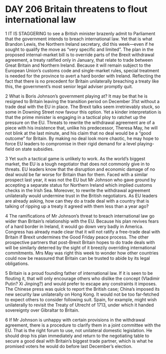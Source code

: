 # DAY 206 Britain threatens to flout international law
1 IT IS STAGGERING to see a British minister brazenly admit to Parliament that the government intends to breach international law. Yet that is what Brandon Lewis, the Northern Ireland secretary, did this week—even if he sought to qualify the move as “very specific and limited”. The plan in the proposed internal-market bill is to override parts of the Brexit withdrawal agreement, a treaty ratified only in January, that relate to trade between Great Britain and Northern Ireland. Because it will remain subject to the European Union’s customs code and single-market rules, special treatment is needed for the province to avert a hard border with Ireland. Reflecting the fact that there is no precedent for Britain unilaterally breaching a treaty like this, the government’s most senior legal adviser promptly quit.

2 What is Boris Johnson’s government playing at? It may be that he is resigned to Britain leaving the transition period on December 31st without a trade deal with the EU in place. The Brexit talks seem irretrievably stuck, so some in Downing Street now favour this option. Yet a kinder interpretation is that the prime minister is engaging in a tactical ploy to ratchet up the pressure on the EU. Threats to rewrite the withdrawal agreement are of a piece with his insistence that, unlike his predecessor, Theresa May, he will not blink at the last minute, and his claim that no deal would be a “good outcome” for Britain. By making no deal look more chaotic, he may hope to force EU leaders to compromise in their rigid demand for a level playing-field on state subsidies.

3 Yet such a tactical game is unlikely to work. As the world’s biggest market, the EU is a tough negotiator that does not commonly give in to threats. EU leaders know that the disruption and economic damage of no deal would be far worse for Britain than for them. Faced with a similar prospect last year, it was not the EU but Mr Johnson who gave ground by accepting a separate status for Northern Ireland which implied customs checks in the Irish Sea. Moreover, to rewrite the withdrawal agreement unilaterally would undermine trust in the British negotiators. As EU leaders are already asking, how can they do a trade deal with a country that is talking of ripping up a treaty it agreed with them less than a year ago?

4 The ramifications of Mr Johnson’s threat to breach international law go wider than Britain’s relationship with the EU. Because his plan revives fears of a hard border in Ireland, it would go down very badly in America. Congress has already made clear that it will not ratify a free-trade deal with Britain if Brexit undermines the Good Friday peace process. The other prospective partners that post-Brexit Britain hopes to do trade deals with will be similarly deterred by the sight of it breezily overriding international commitments. Mrs May was right this week to wonder how other countries could now be reassured that Britain can be trusted to abide by its legal obligations.

5 Britain is a proud founding father of international law. If it is seen to be flouting it, that will only encourage others who dislike the concept (Vladimir Putin? Xi Jinping?) and would prefer to escape any constraints it imposes. The Chinese press was quick to report the British case; China’s imposed its new security law unilaterally on Hong Kong. It would not be too far-fetched to expect others to consider following suit. Spain, for example, might wish unilaterally to revisit the Treaty of Utrecht of 1713, under which it handed sovereignty over Gibraltar to Britain.

6 If Mr Johnson is unhappy with certain provisions in the withdrawal agreement, there is a procedure to clarify them in a joint committee with the EU. That is the right forum to use, not unilateral domestic legislation. He should drop his plan immediately and return to the negotiating table to secure a good deal with Britain’s biggest trade partner, which is what he promised voters he would do before last December’s election.


